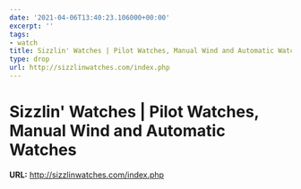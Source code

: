 ```yaml
---
date: '2021-04-06T13:40:23.106000+00:00'
excerpt: ''
tags:
- watch
title: Sizzlin' Watches | Pilot Watches, Manual Wind and Automatic Watches
type: drop
url: http://sizzlinwatches.com/index.php
---
```


# Sizzlin' Watches | Pilot Watches, Manual Wind and Automatic Watches

**URL:** http://sizzlinwatches.com/index.php

